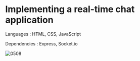 # Implementing a real-time chat application

Languages : HTML, CSS, JavaScript

Dependencies : Express, Socket.io

![0508](https://github.com/RickHolaaa/RChat/assets/66788498/b192bcec-a798-4d33-a541-411199ac7fea)
